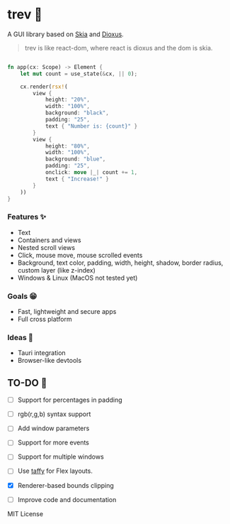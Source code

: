 # trev 🧩

A GUI library based on [Skia](https://skia.org/) and [Dioxus](https://dioxuslabs.com).

> trev is like react-dom, where react is dioxus and the dom is skia.

```rust

fn app(cx: Scope) -> Element {
    let mut count = use_state(&cx, || 0);

    cx.render(rsx!(
        view {
            height: "20%",
            width: "100%",
            background: "black",
            padding: "25",
            text { "Number is: {count}" }
        }
        view {
            height: "80%",
            width: "100%",
            background: "blue",
            padding: "25",
            onclick: move |_| count += 1,
            text { "Increase!" }
        }
    ))
}
```
### Features ✨
- Text
- Containers and views
- Nested scroll views
- Click, mouse move, mouse scrolled events
- Background, text color, padding, width, height, shadow, border radius, custom layer (like z-index)
- Windows & Linux (MacOS not tested yet)

### Goals 😁
- Fast, lightweight and secure apps
- Full cross platform

### Ideas 💭
- Tauri integration
- Browser-like devtools

## TO-DO 🚧
- [ ] Support for percentages in padding
- [ ] rgb(r,g,b) syntax support
- [ ] Add window parameters
- [ ] Support for more events
- [ ] Support for multiple windows
- [ ] Use [taffy](https://github.com/dioxusLabs/taffy) for Flex layouts.
- [x] Renderer-based bounds clipping
- [ ] Improve code and documentation


MIT License